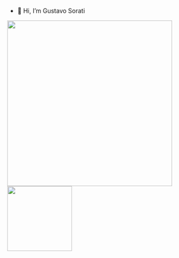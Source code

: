 - 👋 Hi, I’m Gustavo Sorati


<div>
  <img src="https://github-readme-stats.vercel.app/api?username=gustavosorati&show_icons=true" width="380px" />
  <img src="https://github-readme-stats.vercel.app/api/top-langs/?username=gustavosorati&layout=compact" height="149px" />
</div>
<!---
gustavosorati/gustavosorati is a ✨ special ✨ repository because its `README.md` (this file) appears on your GitHub profile.
You can click the Preview link to take a look at your changes.
--->
